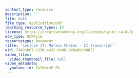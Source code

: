 ```yaml
---
content_type: resource
description: ''
file: null
file_type: application/pdf
learning_resource_types: []
license: https://creativecommons.org/licenses/by-nc-sa/4.0/
ocw_type: OCWFile
resourcetype: Document
title: 'Lecture 17: Markov Chains - II transcript'
uid: 7942eb67-1236-4a32-be00-849a6bc04027
video_files:
  video_thumbnail_file: null
video_metadata:
  youtube_id: ZulMqrvP-Pk
---
```

